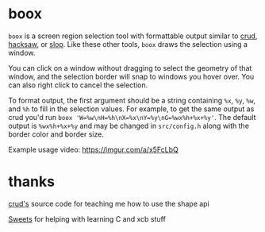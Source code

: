 # boox

`boox` is a screen region selection tool with formattable output similar to [crud](https://github.com/ix/crud), [hacksaw](https://github.com/neXromancers/hacksaw), or [slop](https://github.com/naelstrof/slop). Like these other tools, `boox` draws the selection using a window.

You can click on a window without dragging to select the geometry of that window, and the selection border will snap to windows you hover over. You can also right click to cancel the selection.

To format output, the first argument should be a string containing `%x`, `%y`, `%w`, and `%h` to fill in the selection values. For example, to get the same output as crud you'd run `boox 'W=%w\nH=%h\nX=%x\nY=%y\nG=%wx%h+%x+%y'`. The default output is `%wx%h+%x+%y` and may be changed in `src/config.h` along with the border color and border size.

Example usage video: https://imgur.com/a/x5FcLbQ

# thanks

[crud's](https://github.com/ix/crud) source code for teaching me how to use the shape api

[Sweets](https://github.com/Sweets) for helping with learning C and xcb stuff
